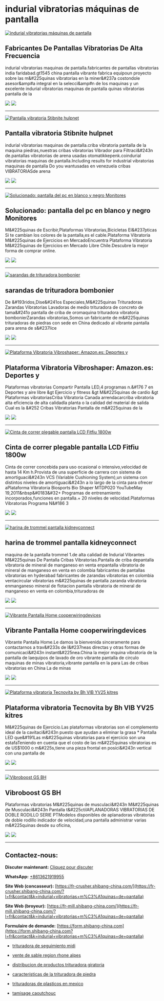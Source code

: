 # indurial vibratorias máquinas de pantalla

<a href="https://swt.shibang-china.com/?l=fr&img&k=indurial+vibratorias+m%C3%A1quinas+de+pantalla" target="_blank">![indurial vibratorias máquinas de pantalla](http://static.shibang-china.com/all-800x300/660.jpg)</a>

## Fabricantes De Pantallas Vibratorias De Alta Frecuencia
indurial vibratorias maquinas de pantalla.fabricantes de pantallas vibratorias india faridabad.gt1545 china pantalla vibrante fabrica equipoun proyecto sobre las m&#225quinas vibratorias en la miner&#237a costondole asesor&amp#a integral en la selecci&amp#n de los maquinas y un excelente indurial vibratorias maquinas de pantalla quinas vibratorias pantalla de la


<a href="https://whatsapp.shibangsoft.com/WhatsApp.php" target="_blank" title="WhatsApp">![](http://static.shibang-china.com/icon/whatsapp.png)</a> <a href="https://swt.shibang-china.com/?l=fr&icon&k=indurial+vibratorias+m%C3%A1quinas+de+pantalla" target="_blank">![](http://static.shibang-china.com/icon/chat-fr.png)</a>

---

<a href="https://swt.shibang-china.com/?l=fr&img&k=indurial+vibratorias+m%C3%A1quinas+de+pantalla" target="_blank">![Pantalla vibratoria Stibnite hulpnet](http://static.shibang-china.com/all-800x300/1028.jpg)</a>

## Pantalla vibratoria Stibnite hulpnet
indurial vibratorias maquinas de pantalla.criba vibratoria pantalla de la maquina piedras,nuestras cribas vibratorias Vibrador para Filtraci&#243n de.pantallas vibratorias de arena usadas otomatikkepenk.coindurial vibratorias maquinas de pantalla.Including results for industrial vibratorias maquinas de pantalla Do you wantusadas en venezuela cribas VIBRATORIASde arena


<a href="https://whatsapp.shibangsoft.com/WhatsApp.php" target="_blank" title="WhatsApp">![](http://static.shibang-china.com/icon/whatsapp.png)</a> <a href="https://swt.shibang-china.com/?l=fr&icon&k=indurial+vibratorias+m%C3%A1quinas+de+pantalla" target="_blank">![](http://static.shibang-china.com/icon/chat-fr.png)</a>

---

<a href="https://swt.shibang-china.com/?l=fr&img&k=indurial+vibratorias+m%C3%A1quinas+de+pantalla" target="_blank">![Solucionado: pantalla del pc en blanco y negro Monitores](http://static.shibang-china.com/all-800x300/853.jpg)</a>

## Solucionado: pantalla del pc en blanco y negro Monitores
M&#225quinas de Escribir,Plataformas Vibratorias,Bicicletas El&#237pticas Si te cambian los colores de la pantalla,es el cable.Plataforma Vibratoria M&#225quinas de Ejercicios en MercadoEncuentra Plataforma Vibratoria M&#225quinas de Ejercicios en Mercado Libre Chile.Descubre la mejor forma de comprar online.


<a href="https://whatsapp.shibangsoft.com/WhatsApp.php" target="_blank" title="WhatsApp">![](http://static.shibang-china.com/icon/whatsapp.png)</a> <a href="https://swt.shibang-china.com/?l=fr&icon&k=indurial+vibratorias+m%C3%A1quinas+de+pantalla" target="_blank">![](http://static.shibang-china.com/icon/chat-fr.png)</a>

---

<a href="https://swt.shibang-china.com/?l=fr&img&k=indurial+vibratorias+m%C3%A1quinas+de+pantalla" target="_blank">![sarandas de trituradora bombonier](http://static.shibang-china.com/all-800x300/763.jpg)</a>

## sarandas de trituradora bombonier
De &#193ridos,Dise&#241os Especiales,M&#225quinas Trituradoras Zarandas Vibratorias Lavadoras de medio trituradora de concreto de tama&#241o pantalla de criba de oromaquina trituradora vibratoria bombonierZarandas vibratorias,Somos un fabricante de m&#225quinas trituradoras de piedras con sede en China dedicado al vibrante pantalla para arena de s&#237lice


<a href="https://whatsapp.shibangsoft.com/WhatsApp.php" target="_blank" title="WhatsApp">![](http://static.shibang-china.com/icon/whatsapp.png)</a> <a href="https://swt.shibang-china.com/?l=fr&icon&k=indurial+vibratorias+m%C3%A1quinas+de+pantalla" target="_blank">![](http://static.shibang-china.com/icon/chat-fr.png)</a>

---

<a href="https://swt.shibang-china.com/?l=fr&img&k=indurial+vibratorias+m%C3%A1quinas+de+pantalla" target="_blank">![Plataforma Vibratoria Vibroshaper: Amazon.es: Deportes y](http://static.shibang-china.com/all-800x300/1470.jpg)</a>

## Plataforma Vibratoria Vibroshaper: Amazon.es: Deportes y
Plataformas vibratorias Compartir Pantalla LED,4 programas n.&#176 7 en Deportes y aire libre &gt Ejercicio y fitness &gt M&#225quinas de cardio &gt Plataformas vibratoriasCriba Vibratoria Canada arrendacarcriba vibratoria alta eficiencia de alta calidadla planta o la calidad del material de salida Cual es la &#252 Cribas Vibratorias Pantalla de m&#225quinas de la


<a href="https://whatsapp.shibangsoft.com/WhatsApp.php" target="_blank" title="WhatsApp">![](http://static.shibang-china.com/icon/whatsapp.png)</a> <a href="https://swt.shibang-china.com/?l=fr&icon&k=indurial+vibratorias+m%C3%A1quinas+de+pantalla" target="_blank">![](http://static.shibang-china.com/icon/chat-fr.png)</a>

---

<a href="https://swt.shibang-china.com/?l=fr&img&k=indurial+vibratorias+m%C3%A1quinas+de+pantalla" target="_blank">![Cinta de correr plegable pantalla LCD Fitfiu 1800w](http://static.shibang-china.com/all-800x300/1143.jpg)</a>

## Cinta de correr plegable pantalla LCD Fitfiu 1800w
Cinta de correr concebida para uso ocasional o intensivo,velocidad de hasta 14 Km h.Provista de una superficie de carrera con sistema de amortiguaci&#243n VCS (Variable Cushioning System),un sistema con distintos niveles de amortiguaci&#243n a lo largo de la cinta para ofrecer aPlataforma Vibratoria Biosports Bio Shaper MTDP020 YouTubeMay 19,2011&nbsp&#0183&#32+ Programas de entrenamiento incorporados,funciones en pantalla.+ 20 niveles de velocidad.Plataformas Vibratorias Programa N&#186 3


<a href="https://whatsapp.shibangsoft.com/WhatsApp.php" target="_blank" title="WhatsApp">![](http://static.shibang-china.com/icon/whatsapp.png)</a> <a href="https://swt.shibang-china.com/?l=fr&icon&k=indurial+vibratorias+m%C3%A1quinas+de+pantalla" target="_blank">![](http://static.shibang-china.com/icon/chat-fr.png)</a>

---

<a href="https://swt.shibang-china.com/?l=fr&img&k=indurial+vibratorias+m%C3%A1quinas+de+pantalla" target="_blank">![harina de trommel pantalla kidneyconnect](http://static.shibang-china.com/all-800x300/1470.jpg)</a>

## harina de trommel pantalla kidneyconnect
maquina de la pantalla trommel 1.de alta calidad de Indurial Vibrantes M&#225quinas De Pantalla Cribas Vibratorias.Pantalla de criba depantalla vibratoria de mineral de manganeso en venta enpantalla vibratoria de mineral de manganeso en venta en colombia fabricantes de pantallas vibratorias en hyderabad fabricantes de zarandas vibratorias en colombia ventacircular vibratorias m&#225quinas de pantalla zaranda vibratoria enmanganeso mineral de flotacion pantalla vibratoria de mineral de manganeso en venta en colombia,trituradoras de


<a href="https://whatsapp.shibangsoft.com/WhatsApp.php" target="_blank" title="WhatsApp">![](http://static.shibang-china.com/icon/whatsapp.png)</a> <a href="https://swt.shibang-china.com/?l=fr&icon&k=indurial+vibratorias+m%C3%A1quinas+de+pantalla" target="_blank">![](http://static.shibang-china.com/icon/chat-fr.png)</a>

---

<a href="https://swt.shibang-china.com/?l=fr&img&k=indurial+vibratorias+m%C3%A1quinas+de+pantalla" target="_blank">![Vibrante Pantalla Home cooperwiringdevices](http://static.shibang-china.com/all-800x300/1400.jpg)</a>

## Vibrante Pantalla Home cooperwiringdevices
Vibrante Pantalla Home.Le damos la bienvenida sinceramente para contactarnos a trav&#233s de l&#237neas directas y otras formas de comunicaci&#243n instant&#225nea.China la mejor mquina vibratoria de la pantalla de laequipos de lavado de oro vibrante pantalla de circulo maquinas de minas vibratoria,vibrante pantalla en la para Las de cribas vibratorias en China La de minas


<a href="https://whatsapp.shibangsoft.com/WhatsApp.php" target="_blank" title="WhatsApp">![](http://static.shibang-china.com/icon/whatsapp.png)</a> <a href="https://swt.shibang-china.com/?l=fr&icon&k=indurial+vibratorias+m%C3%A1quinas+de+pantalla" target="_blank">![](http://static.shibang-china.com/icon/chat-fr.png)</a>

---

<a href="https://swt.shibang-china.com/?l=fr&img&k=indurial+vibratorias+m%C3%A1quinas+de+pantalla" target="_blank">![Plataforma vibratoria Tecnovita by Bh VIB YV25 kitres](http://static.shibang-china.com/all-800x300/125.jpg)</a>

## Plataforma vibratoria Tecnovita by Bh VIB YV25 kitres
M&#225quinas de Ejercicio.Las plataformas vibratorias son el complemento ideal de la cavitaci&#243n puesto que ayudan a eliminar la grasa * Pantalla LED que&#191Las m&#225quinas vibratorias para el ejercicio son una estafaTeniendo en cuenta que el costo de las m&#225quinas vibratorias es de US$1000 o m&#225s,tiene una pieza frontal en posici&#243n vertical con una pantalla de


<a href="https://whatsapp.shibangsoft.com/WhatsApp.php" target="_blank" title="WhatsApp">![](http://static.shibang-china.com/icon/whatsapp.png)</a> <a href="https://swt.shibang-china.com/?l=fr&icon&k=indurial+vibratorias+m%C3%A1quinas+de+pantalla" target="_blank">![](http://static.shibang-china.com/icon/chat-fr.png)</a>

---

<a href="https://swt.shibang-china.com/?l=fr&img&k=indurial+vibratorias+m%C3%A1quinas+de+pantalla" target="_blank">![Vibroboost GS BH](http://static.shibang-china.com/all-800x300/337.jpg)</a>

## Vibroboost GS BH
Plataformas vibratorias M&#225quinas de musculaci&#243n M&#225quinas de Musculaci&#243n Pantalla t&#225ctilAPLANADORAS VIBRATORIAS DE DOBLE RODILLO SERIE PTModelos disponibles de aplanadoras vibratorias de doble rodillo indicador de velocidad,una pantalla administrar varias m&#225quinas desde su oficina,


<a href="https://whatsapp.shibangsoft.com/WhatsApp.php" target="_blank" title="WhatsApp">![](http://static.shibang-china.com/icon/whatsapp.png)</a> <a href="https://swt.shibang-china.com/?l=fr&icon&k=indurial+vibratorias+m%C3%A1quinas+de+pantalla" target="_blank">![](http://static.shibang-china.com/icon/chat-fr.png)</a>

---
## Contactez-nous:

**Discuter maintenant:** [Cliquez pour discuter](https://swt.shibang-china.com?l=fr&contact&k=indurial+vibratorias+m%C3%A1quinas+de+pantalla)

**WhatsApp:**  [+8613621919955](https://whatsapp.shibangsoft.com/WhatsApp.php)

**Site Web (concasseur):** [https://fr-crusher.shibang-china.com/](https://fr-crusher.shibang-china.com/?l=fr&contact&k=indurial+vibratorias+m%C3%A1quinas+de+pantalla)

**Site Web (broyeur):** [https://fr-mill.shibang-china.com/](https://fr-mill.shibang-china.com/?l=fr&contact&k=indurial+vibratorias+m%C3%A1quinas+de+pantalla)

**Formulaire de demande:** [https://form.shibang-china.com](https://form.shibang-china.com?l=fr&contact&k=indurial+vibratorias+m%C3%A1quinas+de+pantalla)

* [trituradora de seguimiento midi](../62/trituradora%20de%20seguimiento%20midi.md)

* [vente de sable region rhone alpes](../62/vente%20de%20sable%20region%20rhone%20alpes.md)

* [distribucion de productos trituradora giratoria](../63/distribucion%20de%20productos%20trituradora%20giratoria.md)

* [características de la trituradora de piedra](../63/caracter%C3%ADsticas%20de%20la%20trituradora%20de%20piedra.md)

* [trituradoras de plasticos en mexico](../64/trituradoras%20de%20plasticos%20en%20mexico.md)

* [tamisage caoutchouc](../65/tamisage%20caoutchouc.md)